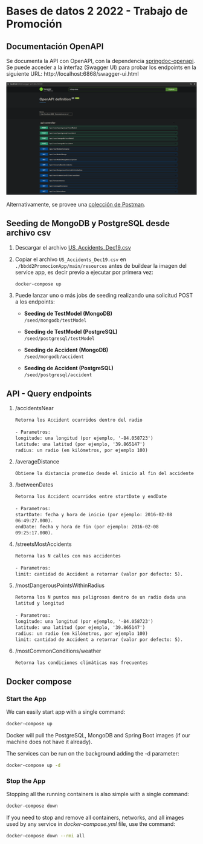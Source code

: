 # Bases de datos 2 2022 - Trabajo de Promoción

## Documentación OpenAPI
Se documenta la API con OpenAPI, con la dependencia [springdoc-openapi](https://github.com/springdoc/springdoc-openapi).  
Se puede acceder a la interfaz (Swagger UI) para probar los endpoints en la siguiente URL: http://localhost:6868/swagger-ui.html

![Swagger UI](openapi-swagger.png)


Alternativamente, se provee una [colección de Postman](bd2-promocion.postman_collection.json).

## Seeding de MongoDB y PostgreSQL desde archivo csv

1. Descargar el archivo [US_Accidents_Dec19.csv](https://www.dropbox.com/sh/g4fo1woljc6j2kw/AACFN-puWJEGv6OxVuNphWGQa/199387_896000_compressed_US_Accidents_Dec19.csv.zip?file_subpath=%2FUS_Accidents_Dec19.csv)  
2. Copiar el archivo `US_Accidents_Dec19.csv` en `./bbdd2PromocionApp/main/resources` antes de buildear la imagen del service app, es decir previo a ejecutar por primera vez:

    ```bash
    docker-compose up
    ```

3. Puede lanzar uno o más jobs de seeding realizando una solicitud POST a los endpoints:

   - **Seeding de TestModel (MongoDB)**  
   `/seed/mongodb/testModel`

   - **Seeding de TestModel (PostgreSQL)**  
     `/seed/postgresql/testModel`

   - **Seeding de Accident (MongoDB)**  
     `/seed/mongodb/accident`

   - **Seeding de Accident (PostgreSQL)**  
     `/seed/postgresql/accident`

## API - Query endpoints

1. /accidentsNear 
   
    ```
    Retorna los Accident ocurridos dentro del radio 
    
    - Parametros:
    longitude: una longitud (por ejemplo, '-84.058723')  
    latitude: una latitud (por ejemplo, '39.865147')  
    radius: un radio (en kilómetros, por ejemplo 100)  
    ```

2. /averageDistance

    ```
    Obtiene la distancia promedio desde el inicio al fin del accidente
    ```
   
3. /betweenDates

    ```
    Retorna los Accident ocurridos entre startDate y endDate  
   
    - Parametros:
    startDate: fecha y hora de inicio (por ejemplo: 2016-02-08 06:49:27.000).
    endDate: fecha y hora de fin (por ejemplo: 2016-02-08 09:25:17.000).
    ```
   
4. /streetsMostAccidents
    ```
    Retorna las N calles con mas accidentes  
   
    - Parametros:
    limit: cantidad de Accident a retornar (valor por defecto: 5).
    ```

5. /mostDangerousPointsWithinRadius
    ```
    Retorna los N puntos mas peligrosos dentro de un radio dada una latitud y longitud
   
    - Parametros:
    longitude: una longitud (por ejemplo, '-84.058723')  
    latitude: una latitud (por ejemplo, '39.865147')  
    radius: un radio (en kilómetros, por ejemplo 100)  
    limit: cantidad de Accident a retornar (valor por defecto: 5).
    ```

6. /mostCommonConditions/weather
    ```
    Retorna las condiciones climáticas mas frecuentes
    ```

## Docker compose
### Start the App
We can easily start app with a single command:
```bash
docker-compose up
```

Docker will pull the PostgreSQL, MongoDB and Spring Boot images (if our machine does not have it already).

The services can be run on the background adding the -d parameter:
```bash
docker-compose up -d
```

### Stop the App
Stopping all the running containers is also simple with a single command:
```bash
docker-compose down
```

If you need to stop and remove all containers, networks, and all images used by any service in <em>docker-compose.yml</em> file, use the command:
```bash
docker-compose down --rmi all
```
